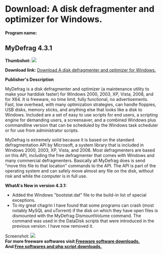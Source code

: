 # Download: A disk defragmenter and optimizer for Windows.

**Program name:**

## MyDefrag 4.3.1

  
**Thumbshot:** ![](http://www.freewarefiles.com/screenshot/mydefrag_md.jpg)   
  
**Download link:** [Download A disk defragmenter and optimizer for Windows.](http://freesoftwares.boysofts.com/MyDefrag_program_50510.html)  
  


**Publisher's Description**  
  


MyDefrag is a disk defragmenter and optimizer (a maintenance utility to make your harddisk faster) for Windows 2000, 2003, XP, Vista, 2008, and for X64. It is freeware, no time limit, fully functional, no advertisements. Fast, low overhead, with many optimization strategies, can handle floppies, USB disks, memory sticks, and anything else that looks like a disk to Windows. Included are a set of easy to use scripts for end users, a scripting engine for demanding users, a screensaver, and a combined Windows plus commandline version that can be scheduled by the Windows task scheduler or for use from administrator scripts. 

MyDefrag is extremely solid because it is based on the standard defragmentation API by Microsoft, a system library that is included in Windows 2000, 2003, XP, Vista, and 2008. Most defragmenters are based on this API, including the free defragmenter that comes with Windows and many commercial defragmenters. Basically all MyDefrag does is send "move this file to that location" commands to the API. The API is part of the operating system and can safely move almost any file on the disk, without risk and while the computer is in full use. 

**WhatA's New in version 4.3.1:**

  * Added the Windows "bootstat.dat" file to the build-in list of special exceptions. 
  * To my great chagrin I have found that some programs can crash (most notably MySQL and uTorrent) if the disk on which they have open files is dismounted with the MyDefrag DismountVolume command. The command was used in the DataDisk scripts that were introduced in the previous version. I have now removed it. 

  
  
Screenshot: ![](http://www.freewarefiles.com/screenshot/mydefrag.jpg)   
**For more freeware softwares visit [Freeware software downloads.](http://freesoftwares.boysofts.com/)**   
**And [Free softwares and php script downloads.](http://www.boysofts.com/)**
